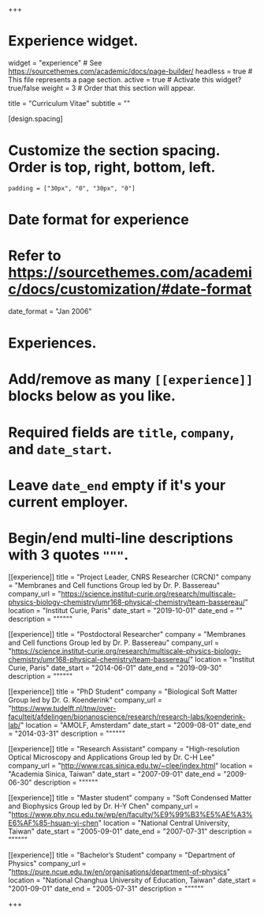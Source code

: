+++
# Experience widget.
widget = "experience"  # See https://sourcethemes.com/academic/docs/page-builder/
headless = true  # This file represents a page section.
active = true  # Activate this widget? true/false
weight = 3  # Order that this section will appear.

title = "Curriculum Vitae"
subtitle = ""

[design.spacing]
  # Customize the section spacing. Order is top, right, bottom, left.
    padding = ["30px", "0", "30px", "0"]
	
# Date format for experience
#   Refer to https://sourcethemes.com/academic/docs/customization/#date-format
date_format = "Jan 2006"

# Experiences.
#   Add/remove as many `[[experience]]` blocks below as you like.
#   Required fields are `title`, `company`, and `date_start`.
#   Leave `date_end` empty if it's your current employer.
#   Begin/end multi-line descriptions with 3 quotes `"""`.

  
[[experience]]
  title = "Project Leader, CNRS Researcher (CRCN)"
  company = "Membranes and Cell functions Group led by Dr. P. Bassereau"
  company_url = "https://science.institut-curie.org/research/multiscale-physics-biology-chemistry/umr168-physical-chemistry/team-bassereau/"
  location = "Institut Curie, Paris"
  date_start = "2019-10-01"
  date_end = ""
  description = """"""

[[experience]]
  title = "Postdoctoral Researcher"
  company = "Membranes and Cell functions Group led by Dr. P. Bassereau"
  company_url = "https://science.institut-curie.org/research/multiscale-physics-biology-chemistry/umr168-physical-chemistry/team-bassereau/"
  location = "Institut Curie, Paris"
  date_start = "2014-06-01"
  date_end = "2019-09-30"
  description = """"""
  
  [[experience]]
  title = "PhD Student"
  company = "Biological Soft Matter Group led by Dr. G. Koenderink"
  company_url = "https://www.tudelft.nl/tnw/over-faculteit/afdelingen/bionanoscience/research/research-labs/koenderink-lab/"
  location = "AMOLF, Amsterdam"
  date_start = "2009-08-01"
  date_end = "2014-03-31"
  description = """"""

  [[experience]]
  title = "Research Assistant"
  company = "High-resolution Optical Microscopy and Applications Group led by Dr. C-H Lee"
  company_url = "http://www.rcas.sinica.edu.tw/~clee/index.html"
  location = "Academia Sinica, Taiwan"
  date_start = "2007-09-01"
  date_end = "2009-06-30"
  description = """"""
  
  [[experience]]
  title = "Master student"
  company = "Soft Condensed Matter and Biophysics Group led by Dr. H-Y Chen"
  company_url = "https://www.phy.ncu.edu.tw/wp/en/faculty/%E9%99%B3%E5%AE%A3%E6%AF%85-hsuan-yi-chen"
  location = "National Central University, Taiwan"
  date_start = "2005-09-01"
  date_end = "2007-07-31"
  description = """"""

  [[experience]]
  title = "Bachelor’s Student"
  company = "Department of Physics"
  company_url = "https://pure.ncue.edu.tw/en/organisations/department-of-physics"
  location = "National Changhua University of Education, Taiwan"
  date_start = "2001-09-01"
  date_end = "2005-07-31"
  description = """"""
  
+++
